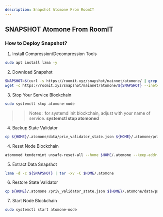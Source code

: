 ```yaml
---
description: Snapshot Atomone From RoomIT
---
```




## SNAPSHOT Atomone From RoomIT


### How to Deploy Snapshot?


1. Install Compression/Decompression Tools
```bash
sudo apt install lzma -y
```

2. Download Snapshot
```bash
SNAPSHOT=$(curl -s https://roomit.xyz/snapshot/mainnet/atomone/ | grep -i "<a href=" | grep lzma | grep -v md5sum | awk -F"=" '{print $2}' |  sed 's/"//g' | sed "s/>//g" | sed "s/ //g")
wget -c https://roomit.xyz/snapshot/mainnet/atomone/${SNAPSHOT} --inet4-only
```

3. Stop Your Service Blockchain
```bash
sudo systemctl stop atomone-node
```
>> Notes : for systemd init blockchain, adjust with your name of service. __systemctl stop atomoned__

4. Backup State Validator
```bash
cp ${HOME}/.atomone/data/priv_validator_state.json ${HOME}/.atomone/priv_validator_state.json
```

4. Reset Node Blockchain
```bash
atomoned tendermint unsafe-reset-all --home $HOME/.atomone --keep-addr-book
```

5. Extract Data Snapshot
```bash
lzma -d -c ${SNAPSHOT} | tar -xv -C $HOME/.atomone 
```

6. Restore State Validator
```bash
cp ${HOME}/.atomone /priv_validator_state.json ${HOME}/.atomone/data/priv_validator_state.json
```

7. Start Node Blockchain
```bash
sudo systemctl start atomone-node
```